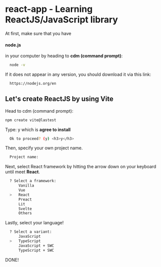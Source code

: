 # react-app - Learning ReactJS/JavaScript library

At first, make sure that you have <h4>node.js</h4> in your computer by heading to <b>cdm (command prompt)</b>:

```bash
  node -v
```
If it does not appear in any version, you should download it via this link:
```bash
  https://nodejs.org/en
```

## Let's create ReactJS by using Vite

Head to cdm (command prompt):
```bash
npm create vite@lastest
```
Type: y which is <b> agree to install </b>
```bash
  Ok to proceed? (y) <h3>y</h3>
```
Then, specify your own project name. 
```bash
  Project name: 
```
Next, select React framework by hitting the arrow down on your keyboard until meet <b>React</b>.
```bash
  ? Select a framework:
      Vanilla
      Vue
  >   React
      Preact
      Lit
      Svelte
      Others
```
Lastly, select your language! 
```bash
  ? Select a variant: 
      JavaScript
  >   TypeScript
      JavaScript + SWC
      TypeScript + SWC
```

DONE!
